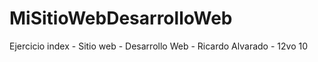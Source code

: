 # MiSitioWebDesarrolloWeb
Ejercicio index - Sitio web - Desarrollo Web - Ricardo Alvarado - 12vo 10
